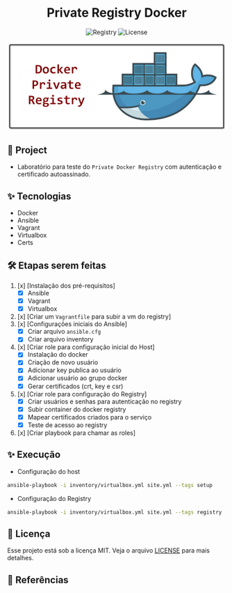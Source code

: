 <h1 align="center"> Private Registry Docker </h1>

<p align="center">
  <img alt="Registry" src="https://img.shields.io/static/v1?label=Registry&message=Docker&color=8257E5&labelColor=000000"  />
  <img alt="License" src="https://img.shields.io/static/v1?label=license&message=MIT&color=49AA26&labelColor=000000">
</p>

<p align="center">
  <img alt="Prometheues" src="images/docker-private-registry.png">
</p>

## 🌱 Project

- Laboratório para teste do `Private Docker Registry` com autenticação e certificado autoassinado.

## ✨ Tecnologias

- Docker
- Ansible
- Vagrant
- Virtualbox
- Certs

## 🛠️ Etapas serem feitas

1. [x] [Instalação dos pré-requisitos]
    - [x] Ansible
    - [x] Vagrant
    - [x] Virtualbox
2. [x] [Criar um `Vagrantfile` para subir a vm do registry]
3. [x] [Configurações iniciais do Ansible]
    - [x] Criar arquivo `ansible.cfg`
    - [x] Criar arquivo inventory
4. [x] [Criar role para configuração inicial do Host]
    - [x] Instalação do docker
    - [x] Criação de novo usuário
    - [x] Adicionar key publica ao usuário
    - [x] Adicionar usuário ao grupo docker
    - [x] Gerar certificados (crt, key e csr)
5. [x] [Criar role para configuração do Registry]
    - [x] Criar usuários e senhas para autenticação no registry
    - [x] Subir container do docker registry
    - [x] Mapear certificados criados para o serviço
    - [x] Teste de acesso ao registry
6. [x] [Criar playbook para chamar as roles]

## ✨ Execução

- Configuração do host
```bash
ansible-playbook -i inventory/virtualbox.yml site.yml --tags setup
```

- Configuração do Registry
```bash
ansible-playbook -i inventory/virtualbox.yml site.yml --tags registry
```

## 📄 Licença
Esse projeto está sob a licença MIT. Veja o arquivo [LICENSE](LICENSE) para mais detalhes.

## 🙇 Referências
